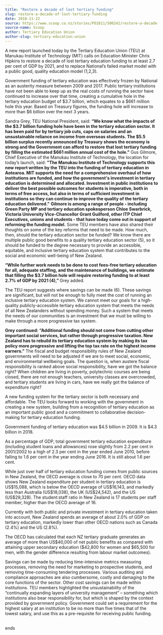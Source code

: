 ```yaml
---
title: "Restore a decade of lost tertiary funding"
slug: restore-a-decade-of-lost-tertiary-funding
date: 2018-11-22
source: https://www.scoop.co.nz/stories/PO1811/S00242/restore-a-decade-of-lost-tertiary-funding.htm
source-name: Scoop
author: Tertiary Education Union
author-slug: tertiary-education-union
---
```


<p> A new report launched today by the Tertiary
Education Union (TEU) at Manukau Institute of Technology
(MIT) calls on Education Minister Chris Hipkins to restore a decade of lost tertiary education
funding to at least 2.7 per cent of GDP by 2021, and to
replace National’s failed market model with a public good,
quality education model (1,2,3).</p>

<p>Government funding of
tertiary education was effectively frozen by National as an
austerity measure between 2009 and 2017. Public tertiary
institutions have not been able to keep up as the real costs
of running the sector have continued to increase over that
time, creating a cumulative hole in the tertiary education
budget of $3.7 billion, which equates to a $661
million hole this year. Based on Treasury figures, the
funding hole will increase to more than $6 billion over the
next 3 years.</p>

<p>Sandra Grey, TEU National President, said:
<strong>“We know what the impacts of the $3.7 billion
funding hole have been in the tertiary education sector. It
has been paid for by tertiary job cuts, caps on salaries and
an unsustainable reliance on income from overseas students.
The $5.5 billion surplus recently announced by Treasury
shows the economy is strong and the Government can afford to
restore that lost tertiary funding by filling the estimated
$661 million annual cost of the hole.”</strong> Gus
Gilmore, Chief Executive of the Manukau Institute of
Technology, the location for today’s launch, said:
<strong>"The Manukau Institute of Technology supports this
new report written by the TEU into the funding of tertiary
education in Aotearoa. MIT supports the need for a
comprehensive overhaul of how institutions are funded, and
how the government's investment in tertiary education is
determined and allocated. Investment in public institutions
to deliver the best possible outcomes for students is
imperative, both in terms of free access, but also in terms
of sufficient investment in institutions so they can
continue to improve the quality of the tertiary education
delivered."</strong> <strong>Gilmore is among a range of people -
including Green Party MP and tertiary education spokesperson
Chloe Swarbrick, Victoria University Vice-Chancellor Grant
Guilford, other ITP Chief Executives, unions and students -
that have today come out in support of reforming the funding
model.</strong><strong></strong> Some TEU members have
also shared their thoughts on some of the key
reforms that need to be made.  How much, then, should the
tertiary education sector be funded? We know there are
multiple public good benefits to a quality tertiary
education sector (5), so it should be funded to the degree
necessary to provide an accessible, equitable, and inclusive
tertiary education system that contributes to the social and
economic well-being of New Zealand.
</p>

<p><strong>“While
further work needs to be done to cost fees-free tertiary
education for all, adequate staffing, and the maintenance of
buildings, we estimate that filling the $3.7 billion hole
will require restoring funding to at least 2.7% of GDP by
2021 (4),” </strong>Grey added.</p>

<p>The TEU report suggests
where savings can be made (6). These savings are
significant, but will not be enough to fully meet the cost
of running an inclusive tertiary education system. We cannot
meet our goals for a high-quality publicly-accessible
tertiary education system that meets the needs of all New
Zealanders without spending money.<strong> </strong>Such a
system that meets the needs of our communities is an
investment that we must be willing to make through a more
progressive tax system.</p>

<p><strong>Grey continued:
“Additional funding should not come from cutting other
important social services, but rather through progressive
taxation. New Zealand has to rebuild its tertiary education
system by making its tax policy more progressive and lifting
the top tax rate on the highest income
earners.”</strong><strong></strong> The fiscal and budget
responsibility rules of New Zealand governments will need to
be adjusted if we are to meet social, economic, and
environmental wellbeing goals. The question is, when austere
fiscal responsibility is ranked above social responsibility,
have we got the balance right? When children are living in
poverty, polytechnic courses are being closed, there are not
enough teachers, university classes are overcrowded, and
tertiary students are living in cars, have we really got the
balance of expenditure right?</p>

<p>A new funding system for the
tertiary sector is both necessary and affordable. The TEU
looks forward to working with the government in creating a
new system, building from a recognition of tertiary
education as an important public good and a commitment to
collaborative decision-making for tertiary education
funding.</p>

<p>Government funding of tertiary education was $4.5
billion in 2009. It is $4.3 billion in 2018.</p>

<p>As a
percentage of GDP, total government tertiary education
expenditure (including student loans and allowances) rose
slightly from 2.2 per cent in 2001/2002 to a high of 2.3 per
cent in the year ended June 2010, before falling to 1.6 per
cent in the year ending June 2016. It is still about 1.6 per
cent.</p>

<p>While just over half of tertiary education funding
comes from public sources in New Zealand, the OECD average
is close to 70 per cent. OECD data shows New Zealand
expenditure per student in tertiary education is US$15,088,
which is below the OECD average of US$16,143, and markedly
less than Australia (US$18,038), the UK (US$24,542), and the
US (US$29,328). The student:staff ratio in New Zealand is 17
students per staff member, higher than the OECD average of
16.</p>

<p>Currently with both public and private investment in
tertiary education taken into account, New Zealand spends an
average of about 2.0% of GDP on tertiary education, markedly
lower than other OECD nations such as Canada (2.4%) and the
US (2.8%).</p>

<p>The OECD has calculated that each NZ tertiary
graduate generates an average of more than US$40,000 of net
public benefits as compared with attaining upper secondary
education ($42,800 for women and $65,500 for men, with the
gender difference resulting from labour market
outcomes).</p>

<p>Savings can be made by reducing time-intensive
metrics measuring processes, removing the need for marketing
to prospective students, and removing time-consuming
tendering processes. Various auditing and compliance
approaches are also cumbersome, costly and damaging to the
core functions of the sector. Other cost savings can be made
within institutions. TEU members highlighted the
unsustainability of the “continually expanding layers of
university management” – something which institutions
also bear responsibility for, but which is shaped by the
context provided by government policy. Government could set
a requirement for the highest salary at an institution to be
no more than five times that of the lowest salary, and use
this as a pre-requisite for receiving public
funding.</p>

<p><br>ends
</p>

